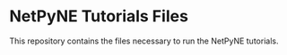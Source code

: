 # NetPyNE Tutorials Files

This repository contains the files necessary to run the NetPyNE tutorials. 